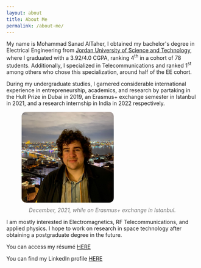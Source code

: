 ```yaml
---
layout: about
title: About Me
permalink: /about-me/
---
```


My name is Mohammad Sanad AlTaher, I obtained my bachelor's degree in Electrical Engineering
from [Jordan University of Science and Technology](https://www.just.edu.jo/Pages/Default.aspx), where I 
graduated with a 3.92/4.0 CGPA, ranking 4<sup>th</sup> in a cohort of 78 students. Additionally, I specialized 
in Telecommunications and ranked 1<sup>st</sup> among others who chose this specialization, around half of the EE cohort. 

During my undergraduate studies, I garnered considerable international experience in entrepreneurship, 
academics, and research by partaking in the Hult Prize in Dubai in 2019, an Erasmus+ exchange semester 
in Istanbul in 2021, and a research internship in India in 2022 respectively.


<figure>
  <img src="/assets/img/selfphoto22.jpeg" height="238px" width="242px" style= "border-radius:12px; margin-left: auto; margin-right: auto;">
  <figcaption style="text-align: center; margin:8px; font-size: 14px; opacity: 0.6"><i>December, 2021, while on Erasmus+ exchange in Istanbul.</i></figcaption>
</figure>

I am mostly interested in Electromagnetics, RF Telecommunications, and applied physics. I hope to work on research in space technology after
obtaining a postgraduate degree in the future.


You can access my résumé [HERE](/resume/)

You can find my LinkedIn profile [HERE][linkedin-profile]


[linkedin-profile]:https://www.linkedin.com/in/sanad-altaher/



